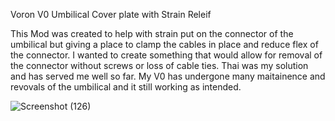 Voron V0 Umbilical Cover plate with Strain Releif

This Mod was created to help with strain put on the connector of the umbilical but giving a place to clamp the cables in place and reduce flex of the connector.
I wanted to create something that would allow for removal of the connector without screws or loss of cable ties.
Thai was my solution and has served me well so far.
My V0 has undergone many maitainence and revovals of the umbilical and it still working as intended.

![Screenshot (126)](https://github.com/Driftrotor/Voron-V0-Umbilical-Cover/assets/94327757/b6d00dae-0dcf-42d1-afb9-71a2f3b84dcb)
